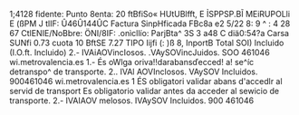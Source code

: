 1;4128 fidente: Punto 8enta: 20 ftBfiSo« HUtUBlfft, E ỈSPPSP.BĨ MEiRUPOLli E (ßPM J tlIF: Û46Û144ÛC Factura SinpHficada FBc8a e2 5/22 8: 9 ^ : 4 28 67 CtlENIE/NoBbre: ÖNI/8IF: .onìcllío: ParjBta^ 3S 3 a48 C diä0:54?a Carsa SUNfi 0.73 cuota 10 BftSE 7.27 TIPO Iijfi (: )ß 8, InportB Total SOI) Incluido (I.O.ft. Incluido) 2.- IVAiAOVincIosos. .VAySOVincJuidos. SOO 461046 wi.metrovalencia.es 1.- És oWlga oriva!!darabansďecced! a! se^íc detranspo^ de transporte. 2.. IVAl AOVInclosos. VAySOV Incluidos. 900461046 wi.metrovalencia.es 1 ÉS obligatori validar abans d'accedlr al servid de transport Es obligatorio validar antes da acceder al sewicio de transporte. 2.- IVAIAOV melosos. IVAySOV Incluidos. 900 461046